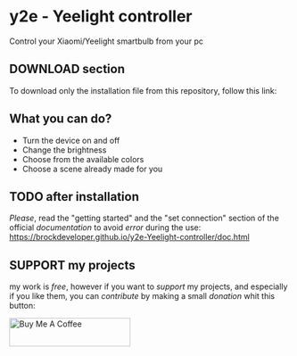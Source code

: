 # y2e - Yeelight controller
Control your Xiaomi/Yeelight smartbulb from your pc

## DOWNLOAD section
To download only the installation file from this repository, follow this link:

## What you can do?
* Turn the device on and off
* Change the brightness
* Choose from the available colors
* Choose a scene already made for you

## TODO after installation
*Please*, read the "getting started" and the "set connection" section of the official *documentation* to avoid *error* during the use:
https://brockdeveloper.github.io/y2e-Yeelight-controller/doc.html

## SUPPORT my projects
my work is *free*, however if you want to *support* my projects, and especially if you like them, you can *contribute* by making a small *donation* whit this button:

<a href="https://www.buymeacoffee.com/brockdev" target="_blank"><img src="https://cdn.buymeacoffee.com/buttons/lato-orange.png" alt="Buy Me A Coffee" style="height: 51px !important;width: 217px !important;" ></a>
